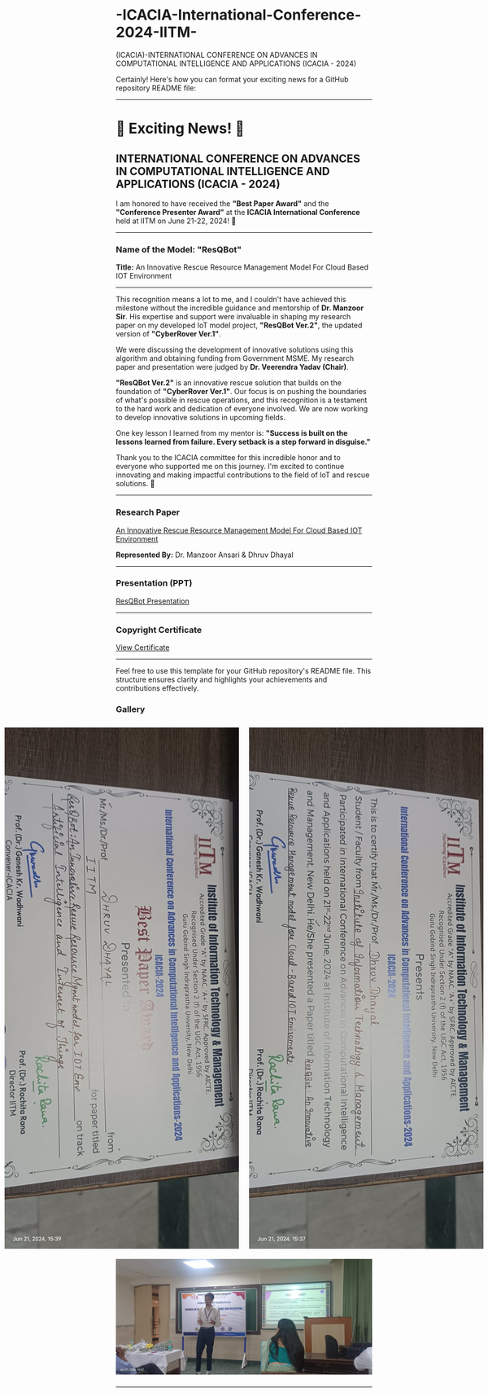 # -ICACIA-International-Conference-2024-IITM-
(ICACIA)-INTERNATIONAL CONFERENCE ON ADVANCES IN COMPUTATIONAL INTELLIGENCE AND APPLICATIONS (ICACIA - 2024)


Certainly! Here's how you can format your exciting news for a GitHub repository README file:

---

# 🌟 Exciting News! 🌟

## INTERNATIONAL CONFERENCE ON ADVANCES IN COMPUTATIONAL INTELLIGENCE AND APPLICATIONS (ICACIA - 2024)

I am honored to have received the **"Best Paper Award"** and the **"Conference Presenter Award"** at the **ICACIA International Conference** held at IITM on June 21-22, 2024! 🎉

---

### Name of the Model: "ResQBot"

**Title:** An Innovative Rescue Resource Management Model For Cloud Based IOT Environment

---

This recognition means a lot to me, and I couldn't have achieved this milestone without the incredible guidance and mentorship of **Dr. Manzoor Sir**. His expertise and support were invaluable in shaping my research paper on my developed IoT model project, **"ResQBot Ver.2"**, the updated version of **"CyberRover Ver.1"**.

We were discussing the development of innovative solutions using this algorithm and obtaining funding from Government MSME. My research paper and presentation were judged by **Dr. Veerendra Yadav (Chair)**.

**"ResQBot Ver.2"** is an innovative rescue solution that builds on the foundation of **"CyberRover Ver.1"**. Our focus is on pushing the boundaries of what's possible in rescue operations, and this recognition is a testament to the hard work and dedication of everyone involved. We are now working to develop innovative solutions in upcoming fields.

One key lesson I learned from my mentor is: **"Success is built on the lessons learned from failure. Every setback is a step forward in disguise."**

Thank you to the ICACIA committee for this incredible honor and to everyone who supported me on this journey. I'm excited to continue innovating and making impactful contributions to the field of IoT and rescue solutions. 🚀

---

### Research Paper

[An Innovative Rescue Resource Management Model For Cloud Based IOT Environment](https://lnkd.in/gDddWv8k)

**Represented By:** Dr. Manzoor Ansari & Dhruv Dhayal

---

### Presentation (PPT)

[ResQBot Presentation](https://lnkd.in/gTjkBFaQ)

---

### Copyright Certificate

[View Certificate](https://lnkd.in/gJgsEeHq)

---

Feel free to use this template for your GitHub repository's README file. This structure ensures clarity and highlights your achievements and contributions effectively.

### Gallery
<div style="display: flex; justify-content: center;">
    <img src="ResQBot Images/Best Paper Award.jpg" alt="Image 1" style="margin: 10px;" width="600">
    <img src="ResQBot Images/Confrence Certificate.jpg" alt="Image 2" style="margin: 10px;" width="600">
</div>
<div style="display: flex; justify-content: center;">
    <img src="ResQBot Images/Confrence Best Paper Award.jpg" alt="Image 3" style="margin: 10px;" width="900">
</div>
<hr>
